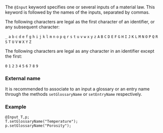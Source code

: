 The `@Input` keyword specifies one or several inputs of a material
law. This keyword is followed by the names of the inputs, separated by
commas.

The following characters are legal as the first character of an
identifier, or any subsequent character:

`_` `a` `b` `c` `d` `e` `f` `g` `h` `i` `j` `k` `l` `m`
`n` `o` `p` `q` `r` `s` `t` `u` `v` `w` `x` `y` `z`
`A` `B` `C` `D` `E` `F` `G` `H` `I` `J` `K` `L` `M`
`N` `O` `P` `Q` `R` `S` `T` `U` `V` `W` `X` `Y` `Z`

The following characters are legal as any character in an identifier
except the first:

`0` `1` `2` `3` `4` `5` `6` `7` `8` `9`

### External name

It is recommended to associate to an input a glossary or an entry
name through the methods `setGlossaryName` or `setEntryName`
respectively.

### Example

~~~~{.cpp}
@Input T,p;
T.setGlossaryName("Temperature");
p.setGlossaryName("Porosity");
~~~~~~~~~~~~~~~~~~~~~~~~~~~~~~
